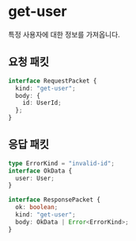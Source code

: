 # get-user

특정 사용자에 대한 정보를 가져옵니다.

## 요청 패킷

```typescript
interface RequestPacket {
  kind: "get-user";
  body: {
    id: UserId;
  };
}
```

## 응답 패킷

```typescript
type ErrorKind = "invalid-id";
interface OkData {
  user: User;
}

interface ResponsePacket {
  ok: boolean;
  kind: "get-user";
  body: OkData | Error<ErrorKind>;
}
```
